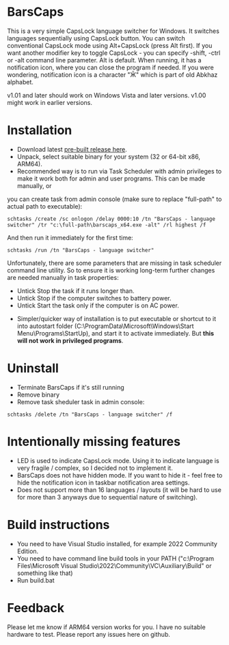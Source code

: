# BarsCaps
This is a very simple CapsLock language switcher for Windows. 
It switches languages sequentially using CapsLock button. You can switch conventional CapsLock mode using Alt+CapsLock (press Alt first). If you want another modifier key to toggle CapsLock - you can specify -shift, -ctrl or -alt command line parameter. Alt is default.
When running, it has a notification icon, where you can close the program if needed. If you were wondering, notification icon is a character "Ӂ" which is part of old Abkhaz alphabet. 

v1.01 and later should work on Windows Vista and later versions. v1.00 might work in earlier versions.

# Installation
* Download latest [pre-built release here](https://github.com/BarsMonster/BarsCaps/releases/latest).
* Unpack, select suitable binary for your system (32 or 64-bit x86, ARM64).
* Recommended way is to run via Task Scheduler with admin privileges to make it work both for admin and user programs. This can be made manually, or 

you can create task from admin console (make sure to replace "full-path" to actual path to executable):
```
schtasks /create /sc onlogon /delay 0000:10 /tn "BarsCaps - language switcher" /tr "c:\full-path\barscaps_x64.exe -alt" /rl highest /f
```

And then run it immediately for the first time:
```
schtasks /run /tn "BarsCaps - language switcher"
```

Unfortunately, there are some parameters that are missing in task scheduler command line utility. So to ensure it is working long-term further changes are needed manually in task properties:
- Untick Stop the task if it runs longer than.
- Untick Stop if the computer switches to battery power.
- Untick Start the task only if the computer is on AC power.

* Simpler/quicker way of installation is to put executable or shortcut to it into autostart folder (C:\ProgramData\Microsoft\Windows\Start Menu\Programs\StartUp), and start it to activate immediately. But **this will not work in privileged programs**. 

# Uninstall
* Terminate BarsCaps if it's still running
* Remove binary
* Remove task sheduler task in admin console:
```
schtasks /delete /tn "BarsCaps - language switcher" /f
```

# Intentionally missing features
* LED is used to indicate CapsLock mode. Using it to indicate language is very fragile / complex, so I decided not to implement it. 
* BarsCaps does not have hidden mode. If you want to hide it - feel free to hide the notification icon in taskbar notification area settings. 
* Does not support more than 16 languages / layouts (it will be hard to use for more than 3 anyways due to sequential nature of switching).

# Build instructions
* You need to have Visual Studio installed, for example 2022 Community Edition. 
* You need to have command line build tools in your PATH ("c:\Program Files\Microsoft Visual Studio\2022\Community\VC\Auxiliary\Build" or something like that)
* Run build.bat

# Feedback
Please let me know if ARM64 version works for you. I have no suitable hardware to test. 
Please report any issues here on github. 
